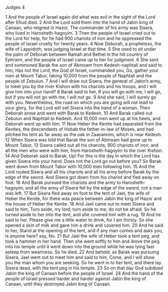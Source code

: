 Judges 4

1	And the people of Israel again did what was evil in the sight of the Lord after Ehud died.
2	And the Lord sold them into the hand of Jabin king of Canaan, who reigned in Hazor. The commander of his army was Sisera, who lived in Harosheth-hagoyim.
3	Then the people of Israel cried out to the Lord for help, for he had 900 chariots of iron and he oppressed the people of Israel cruelly for twenty years.
4	Now Deborah, a prophetess, the wife of Lappidoth, was judging Israel at that time.
5	She used to sit under the palm of Deborah between Ramah and Bethel in the hill country of Ephraim, and the people of Israel came up to her for judgment.
6	She sent and summoned Barak the son of Abinoam from Kedesh-naphtali and said to him, Has not the Lord, the God of Israel, commanded you, Go, gather your men at Mount Tabor, taking 10,000 from the people of Naphtali and the people of Zebulun.
7	And I will draw out Sisera, the general of Jabin’s army, to meet you by the river Kishon with his chariots and his troops, and I will give him into your hand?
8	Barak said to her, If you will go with me, I will go, but if you will not go with me, I will not go.
9	And she said, I will surely go with you. Nevertheless, the road on which you are going will not lead to your glory, for the Lord will sell Sisera into the hand of a woman. Then Deborah arose and went with Barak to Kedesh.
10	And Barak called out Zebulun and Naphtali to Kedesh. And 10,000 men went up at his heels, and Deborah went up with him.
11	Now Heber the Kenite had separated from the Kenites, the descendants of Hobab the father-in-law of Moses, and had pitched his tent as far away as the oak in Zaanannim, which is near Kedesh.
12	When Sisera was told that Barak the son of Abinoam had gone up to Mount Tabor,
13	Sisera called out all his chariots, 900 chariots of iron, and all the men who were with him, from Harosheth-hagoyim to the river Kishon.
14	And Deborah said to Barak, Up! For this is the day in which the Lord has given Sisera into your hand. Does not the Lord go out before you? So Barak went down from Mount Tabor with 10,000 men following him.
15	And the Lord routed Sisera and all his chariots and all his army before Barak by the edge of the sword. And Sisera got down from his chariot and fled away on foot.
16	And Barak pursued the chariots and the army to Harosheth-hagoyim, and all the army of Sisera fell by the edge of the sword; not a man was left.
17	But Sisera fled away on foot to the tent of Jael, the wife of Heber the Kenite, for there was peace between Jabin the king of Hazor and the house of Heber the Kenite.
18	And Jael came out to meet Sisera and said to him, Turn aside, my lord; turn aside to me; do not be afraid. So he turned aside to her into the tent, and she covered him with a rug.
19	And he said to her, Please give me a little water to drink, for I am thirsty. So she opened a skin of milk and gave him a drink and covered him.
20	And he said to her, Stand at the opening of the tent, and if any man comes and asks you, Is anyone here? say, No.
21	But Jael the wife of Heber took a tent peg, and took a hammer in her hand. Then she went softly to him and drove the peg into his temple until it went down into the ground while he was lying fast asleep from weariness. So he died.
22	And behold, as Barak was pursuing Sisera, Jael went out to meet him and said to him, Come, and I will show you the man whom you are seeking. So he went in to her tent, and there lay Sisera dead, with the tent peg in his temple.
23	So on that day God subdued Jabin the king of Canaan before the people of Israel.
24	And the hand of the people of Israel pressed harder and harder against Jabin the king of Canaan, until they destroyed Jabin king of Canaan.

